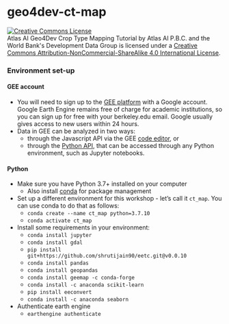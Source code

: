# geo4dev-ct-map

<a rel="license" href="http://creativecommons.org/licenses/by-nc-sa/4.0/"><img alt="Creative Commons License" style="border-width:0" src="https://i.creativecommons.org/l/by-nc-sa/4.0/88x31.png" /></a><br /><span xmlns:dct="http://purl.org/dc/terms/" property="dct:title">Atlas AI Geo4Dev Crop Type Mapping Tutorial</span> by <span xmlns:cc="http://creativecommons.org/ns#" property="cc:attributionName">Atlas AI P.B.C. and the World Bank's Development Data Group</span> is licensed under a <a rel="license" href="http://creativecommons.org/licenses/by-nc-sa/4.0/">Creative Commons Attribution-NonCommercial-ShareAlike 4.0 International License</a>.

### Environment set-up

#### GEE account

- You will need to sign up to the [GEE platform](https://earthengine.google.com/) with a Google account. Google Earth Engine remains free of charge for academic institutions, so you can sign up for free with your berkeley.edu email. Google usually gives access to new users within 24 hours. 
- Data in GEE can be analyzed in two ways:
  - through the Javascript API via the GEE [code editor](https://code.earthengine.google.com/), or
  - through the [Python API](https://developers.google.com/earth-engine/tutorials/community/intro-to-python-api), that can be accessed through any Python environment, such as Jupyter notebooks. 

#### Python

- Make sure you have Python 3.7+ installed on your computer
  - Also install [conda](https://conda.io/en/latest/) for package management 
- Set up a different environment for this workshop - let’s call it `ct_map`. You can use conda to do that as follows:
  - `conda create --name ct_map python=3.7.10`
  - `conda activate ct_map`
- Install some requirements in your environment:
  - `conda install jupyter`
  - `conda install gdal`
  - `pip install git+https://github.com/shrutijain90/eetc.git@v0.0.10` 
  - `conda install pandas`
  - `conda install geopandas`
  - `conda install geemap -c conda-forge`
  - `conda install -c anaconda scikit-learn`
  - `pip install eeconvert`
  - `conda install -c anaconda seaborn`
- Authenticate earth engine 
  - `earthengine authenticate`
